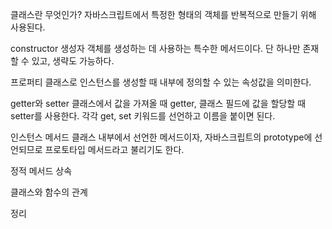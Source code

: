 클래스란 무엇인가?
자바스크립트에서 특정한 형태의 객체를 반복적으로 만들기 위해 사용된다.

constructor 생성자
객체를 생성하는 데 사용하는 특수한 메서드이다.
단 하나만 존재할 수 있고, 생략도 가능하다.

프로퍼티
클래스로 인스턴스를 생성할 때 내부에 정의할 수 있는 속성값을 의미한다.

getter와 setter
클래스에서 값을 가져올 때 getter, 클래스 필드에 값을 할당할 때 setter를 사용한다.
각각 get, set 키워드를 선언하고 이름을 붙이면 된다.

인스턴스 메서드
클래스 내부에서 선언한 메서드이자, 자바스크립트의 prototype에 선언되므로 프로토타입 메서드라고 불리기도 한다.

정적 메서드
상속

클래스와 함수의 관계


정리
